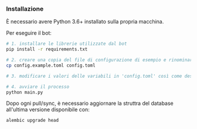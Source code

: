 ### Installazione

È necessario avere Python 3.6+ installato sulla propria macchina.  

Per eseguire il bot:

```bash
# 1. installare le librerie utilizzate dal bot
pip install -r requirements.txt

# 2. creare una copia del file di configurazione di esempio e rinominarla in 'config.toml'
cp config.example.toml config.toml

# 3. modificare i valori delle variabili in 'config.toml' così come descritto nei commenti del file

# 4. avviare il processo
python main.py
```

Dopo ogni pull/sync, è necessario aggiornare la struttra del database all'ultima versione disponibile con:

```bash
alembic upgrade head
```